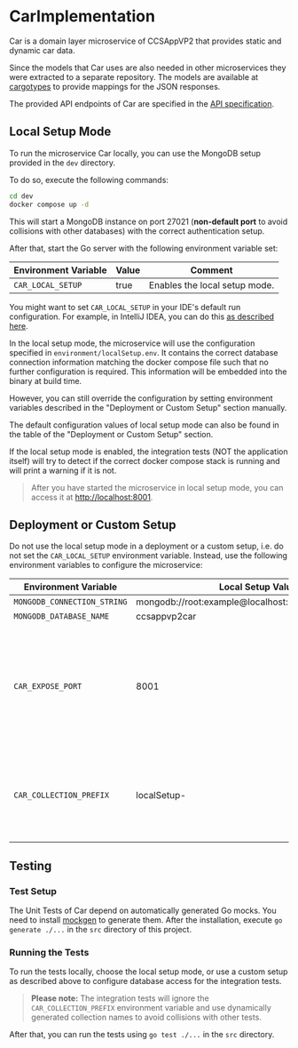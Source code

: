 # CarImplementation
Car is a domain layer microservice of CCSAppVP2 that provides static and dynamic car data.

Since the models that Car uses are also needed in other microservices they were extracted to a separate repository. 
The models are available at 
[cargotypes](https://github.com/ccsapp/cargotypes) to provide mappings for the JSON responses.

The provided API endpoints of Car are specified in the
[API specification](https://github.com/ccsapp/CarDesign/blob/main/openapi.yaml).

## Local Setup Mode
To run the microservice Car locally, you can use the MongoDB setup provided in the `dev` directory.

To do so, execute the following commands:
```bash
cd dev
docker compose up -d
```

This will start a MongoDB instance on port 27021 (**non-default port** to avoid collisions with other databases) with
the correct authentication setup.

After that, start the Go server with the following environment variable set:

| Environment Variable | Value | Comment                       | 
|----------------------|-------|-------------------------------|
| `CAR_LOCAL_SETUP`    | true  | Enables the local setup mode. |

You might want to set `CAR_LOCAL_SETUP` in your IDE's default run configuration.
For example, in IntelliJ IDEA, you can do this [as described here](https://stackoverflow.com/a/32761503).

In the local setup mode, the microservice will use the configuration specified in `environment/localSetup.env`.
It contains the correct database connection information matching the docker compose file such that no further
configuration is required. This information will be embedded into the binary at build time.

However, you can still override the configuration by setting environment variables
described in the "Deployment or Custom Setup" section manually.

The default configuration values of local setup mode can also be found in the table of the "Deployment or Custom Setup"
section.

If the local setup mode is enabled, the integration tests (NOT the application itself) will try to detect if the
correct docker compose stack is running and will print a warning if it is not.

> After you have started the microservice in local setup mode, you can access it at
> [http://localhost:8001](http://localhost:8001).

## Deployment or Custom Setup
Do not use the local setup mode in a deployment or a custom setup, i.e. do not set the `CAR_LOCAL_SETUP` environment
variable. Instead, use the following environment variables to configure the microservice:

| Environment Variable        | Local Setup Value                                   | Comment                                                                                                               |
|-----------------------------|-----------------------------------------------------|-----------------------------------------------------------------------------------------------------------------------|
| `MONGODB_CONNECTION_STRING` | mongodb://root:example@localhost:27021/ccsappvp2car |                                                                                                                       |
| `MONGODB_DATABASE_NAME`     | ccsappvp2car                                        |                                                                                                                       |
| `CAR_EXPOSE_PORT`           | 8001                                                | Optional, defaults to 80. This is the port this microservice is exposing. The local setup exposes a non-default port! |
| `CAR_COLLECTION_PREFIX`     | localSetup-                                         | Optional. A (unique) prefix that is prepended to every database collection of this service.                           |

## Testing

### Test Setup
The Unit Tests of Car depend on automatically generated Go mocks.
You need to install [mockgen](https://github.com/golang/mock#installation) to generate them.
After the installation, execute `go generate ./...` in the `src` directory of this project.

### Running the Tests
To run the tests locally, choose the local setup mode, or use a custom setup as described above
to configure database access for the integration tests.

> **Please note:** The integration tests will ignore the `CAR_COLLECTION_PREFIX` environment variable and use
dynamically generated collection names to avoid collisions with other tests.

After that, you can run the tests using `go test ./...` in the `src` directory.
